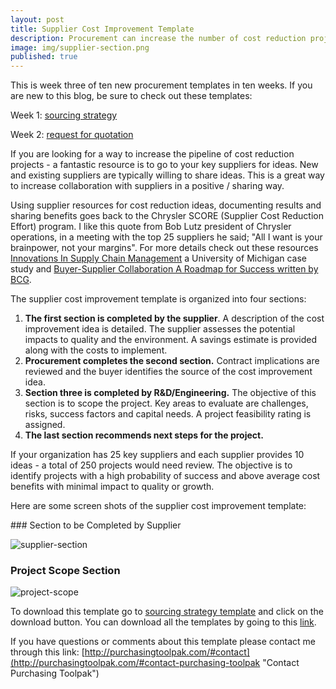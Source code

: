 ```yaml
---
layout: post
title: Supplier Cost Improvement Template
description: Procurement can increase the number of cost reduction projects - by obtaining ideas from key suppliers. Procurement uses the supplier cost improvement template to increase collaboration with suppliers in a positive and sharing way.
image: img/supplier-section.png
published: true
---
```


This is week three of ten new procurement templates in ten weeks. If you are new to this blog, be sure to check out these templates:

 Week 1:	[sourcing strategy]({{site.baseurl}}/2017/04/07/sourcing-strategy-template)

 Week 2:	[request for quotation]({{site.baseurl}}/2017/04/14/request-for-quotation-template)

If you are looking for a way to increase the pipeline of cost reduction projects - a fantastic resource is to go to your key suppliers for ideas. New and existing suppliers are typically willing to share ideas. This is a great way to increase collaboration with suppliers in a positive / sharing way. <!--more-->

Using supplier resources for cost reduction ideas, documenting results and sharing benefits goes back to the Chrysler SCORE (Supplier Cost Reduction Effort) program. I like this quote from Bob Lutz president of Chrysler operations,  in a meeting with the top 25 suppliers he said; "All I want is your brainpower, not your margins".  For more details check out these resources <a href="http://www-personal.umich.edu/~afuah/cases/case3.html"> Innovations In Supply Chain Management</a> a University of Michigan case study and <a href="https://www.bcgperspectives.com/content/articles/sourcing_procurement_supply_chain_management_buyer_supplier_collaboration_roadmap_for_success/"> Buyer-Supplier Collaboration A Roadmap for Success written by BCG</a>.

The supplier cost improvement template is organized into four sections:

1. **The first section is completed by the supplier**. A description of the cost improvement idea is detailed. The supplier assesses the potential impacts to quality and the environment.  A savings estimate is provided along with the costs to implement.
2. **Procurement completes the second section.** Contract implications are reviewed and the buyer identifies the source of the cost improvement idea.
3. **Section three is completed by R&D/Engineering.** The objective of this section is to scope the project. Key areas to evaluate are challenges, risks, success factors and capital needs. A project feasibility rating is assigned.
4. **The last section recommends next steps for the project.**

If your organization has 25 key suppliers and each supplier provides 10 ideas - a total of 250 projects would need review. The objective is to identify projects with a high probability of success and above average cost benefits with minimal impact to quality or growth.

Here are some screen shots of the supplier cost improvement template:
<div style="text-align:left" markdown="1">
###  Section to be Completed by Supplier

![supplier-section]({{site.baseurl}}/img/supplier-section.png)

### Project Scope Section

![project-scope]({{site.baseurl}}/img/project-scope.png)
</div>

To download this template go to <a href="https://github.com/purchasingtoolpak/purchasingtoolpak/blob/master/supplier-integration/supplier-cost-improvement-template.docx">sourcing strategy template</a> and click on the download button. You can download all the templates by going to this <a href="http://purchasingtoolpak.com/#download-procurement-templates">link</a>.

If you have questions or comments about this template please contact me through this link:
[http://purchasingtoolpak.com/#contact](http://purchasingtoolpak.com/#contact-purchasing-toolpak "Contact Purchasing Toolpak")
